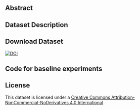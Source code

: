 ## Abstract

## Dataset Description



## Download Dataset


[![DOI](https://zenodo.org/badge/DOI/10.5281/zenodo.10589137.svg)](https://doi.org/10.5281/zenodo.10589137)


## Code for baseline experiments

## License
This dataset is licensed under a [Creative Commons Attribution-NonCommercial-NoDerivatives 4.0 International](https://creativecommons.org/licenses/by-nc-nd/4.0/)
